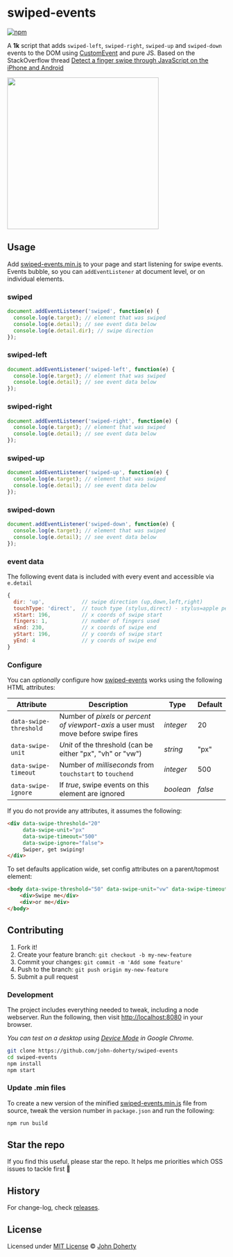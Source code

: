# swiped-events

[![npm](https://img.shields.io/npm/dt/swiped-events)](https://www.npmjs.com/package/swiped-events)

A **1k** script that adds `swiped-left`, `swiped-right`, `swiped-up` and `swiped-down` events to the DOM using [CustomEvent](https://developer.mozilla.org/en-US/docs/Web/API/CustomEvent/CustomEvent) and pure JS. Based on the StackOverflow thread [Detect a finger swipe through JavaScript on the iPhone and Android](https://stackoverflow.com/questions/2264072/detect-a-finger-swipe-through-javascript-on-the-iphone-and-android)

<img src="docs/example.gif" height="349px"/>

## Usage

Add [swiped-events.min.js](dist/swiped-events.min.js) to your page and start listening for swipe events. Events bubble, so you can `addEventListener` at document level, or on individual elements.

### swiped

```js
document.addEventListener('swiped', function(e) {
  console.log(e.target); // element that was swiped
  console.log(e.detail); // see event data below
  console.log(e.detail.dir); // swipe direction
});
```

### swiped-left

```js
document.addEventListener('swiped-left', function(e) {
  console.log(e.target); // element that was swiped
  console.log(e.detail); // see event data below
});
```

### swiped-right

```js
document.addEventListener('swiped-right', function(e) {
  console.log(e.target); // element that was swiped
  console.log(e.detail); // see event data below
});
```

### swiped-up

```js
document.addEventListener('swiped-up', function(e) {
  console.log(e.target); // element that was swiped
  console.log(e.detail); // see event data below
});
  ```

### swiped-down

```js
document.addEventListener('swiped-down', function(e) {
  console.log(e.target); // element that was swiped
  console.log(e.detail); // see event data below
});
```

### event data

The following event data is included with every event and accessible via `e.detail`

```js
{
  dir: 'up',            // swipe direction (up,down,left,right)
  touchType: 'direct',  // touch type (stylus,direct) - stylus=apple pencil and direct=finger
  xStart: 196,          // x coords of swipe start
  fingers: 1,           // number of fingers used
  xEnd: 230,            // x coords of swipe end
  yStart: 196,          // y coords of swipe start
  yEnd: 4               // y coords of swipe end
}
```

### Configure

You can _optionally_ configure how [swiped-events](https://github.com/john-doherty/swiped-events) works using the following HTML attributes:

| Attribute              | Description                                                                          | Type      | Default |
|------------------------|--------------------------------------------------------------------------------------|-----------|---------|
| `data-swipe-threshold` | Number of *pixels* or *percent of viewport-axis* a user must move before swipe fires | _integer_ | 20      |
| `data-swipe-unit`      | *Unit* of the threshold (can be either "px", "vh" or "vw")                           | _string_  | "px"    |
| `data-swipe-timeout`   | Number of *milliseconds* from `touchstart` to `touchend`                             | _integer_ | 500     |
| `data-swipe-ignore`    | If *true*, swipe events on this element are ignored                                  | _boolean_ | _false_ |

If you do not provide any attributes, it assumes the following:

```html
<div data-swipe-threshold="20"
     data-swipe-unit="px"
     data-swipe-timeout="500"
     data-swipe-ignore="false">
     Swiper, get swiping!
</div>
```

To set defaults application wide, set config attributes on a parent/topmost element:

```html
<body data-swipe-threshold="50" data-swipe-unit="vw" data-swipe-timeout="250">
    <div>Swipe me</div>
    <div>or me</div>
</body>
```

## Contributing

1. Fork it!
2. Create your feature branch: `git checkout -b my-new-feature`
3. Commit your changes: `git commit -m 'Add some feature'`
4. Push to the branch: `git push origin my-new-feature`
5. Submit a pull request

### Development

The project includes everything needed to tweak, including a node webserver. Run the following, then visit [http://localhost:8080](http://localhost:8080) in your browser.

_You can test on a desktop using [Device Mode](https://developers.google.com/web/tools/chrome-devtools/device-mode/) in Google Chrome._

```bash
git clone https://github.com/john-doherty/swiped-events
cd swiped-events
npm install
npm start
```

### Update .min files

To create a new version of the minified [swiped-events.min.js](dist/swiped-events.min.js) file from source, tweak the version number in `package.json` and run the following:

```bash
npm run build
```

## Star the repo

If you find this useful, please star the repo. It helps me priorities which OSS issues to tackle first 🙌

## History

For change-log, check [releases](https://github.com/john-doherty/swiped-events/releases).

## License

Licensed under [MIT License](LICENSE) &copy; [John Doherty](https://twitter.com/mrjohndoherty)
